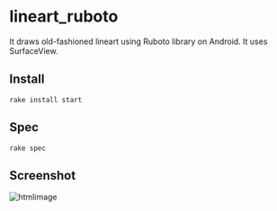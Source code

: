 lineart_ruboto
============
It draws old-fashioned lineart using Ruboto library on Android. It uses SurfaceView.

## Install

    rake install start

## Spec

    rake spec

## Screenshot

![htmlimage](http://parroty00.files.wordpress.com/2013/03/ruboto_lineart.png)
